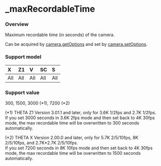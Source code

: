# \_maxRecordableTime

### Overview

Maximum recordable time (in seconds) of the camera.

Can be acquired by [camera.getOptions](../commands/camera.get_options.md) and set by [camera.setOptions](../commands/camera.set_options.md).

### Support model

| X | Z1 | V | SC | S |
|:--|:--|:--|:--|:--|
| All | All | All | All | All |

### Support value

300, 1500, 3000 (\*1), 7200 (\*2)

(*1) THETA Z1 Version 3.01.1 and later, only for 3.6K 1/2fps and 2.7K 1/2fps.  
If you set 3000 seconds in 3.6K 2fps mode and then set back to 4K 30fps mode, the max recordable time will be overwritten to 300 seconds automatically.

(*2) THETA X Version 2.00.0 and later, only for 5.7K 2/5/10fps, 8K 2/5/10fps, and 2.7K\*2.7K 2/5/10fps.  
If you set 7200 seconds in 8K 10fps mode and then set back to 4K 30fps mode, the max recordable time will be overwritten to 1500 seconds automatically.

